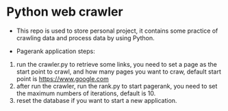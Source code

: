 # Python web crawler

 -  This repo is used to store personal project, it contains some practice of crawling data and process data by using Python.

 -  Pagerank application steps:
 1. run the crawler.py to retrieve some links, you need to set a page as the start point to crawl, and how many pages you want to craw, default start point is https://www.google.com
 2. after run the crawler, run the rank.py to start pagerank, you need to set the maximum numbers of iterations, default is 10.
 3. reset the database if you want to start a new application.
